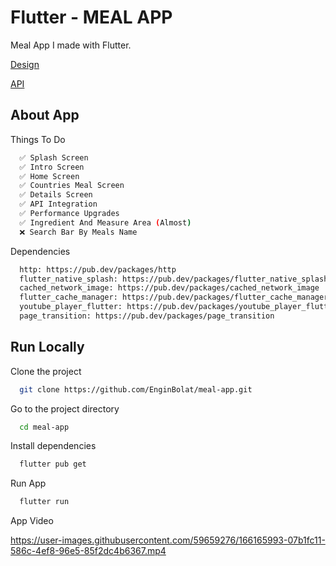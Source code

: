 # Flutter - MEAL APP

Meal App I made with Flutter.

[Design](https://www.figma.com/community/file/1101584409566959317)

[API](https://themealdb.com/api.php)

## About App

Things To Do

```bash
  ✅ Splash Screen
  ✅ Intro Screen
  ✅ Home Screen
  ✅ Countries Meal Screen
  ✅ Details Screen
  ✅ API Integration
  ✅ Performance Upgrades
  ✅ Ingredient And Measure Area (Almost)
  ❌ Search Bar By Meals Name
```

Dependencies

```bash
  http: https://pub.dev/packages/http
  flutter_native_splash: https://pub.dev/packages/flutter_native_splash
  cached_network_image: https://pub.dev/packages/cached_network_image
  flutter_cache_manager: https://pub.dev/packages/flutter_cache_manager
  youtube_player_flutter: https://pub.dev/packages/youtube_player_flutter
  page_transition: https://pub.dev/packages/page_transition

```

## Run Locally

Clone the project

```bash
  git clone https://github.com/EnginBolat/meal-app.git
```

Go to the project directory

```bash
  cd meal-app
```

Install dependencies

```bash
  flutter pub get
```

Run App

```bash
  flutter run
```

 App Video
 
 

https://user-images.githubusercontent.com/59659276/166165993-07b1fc11-586c-4ef8-96e5-85f2dc4b6367.mp4


